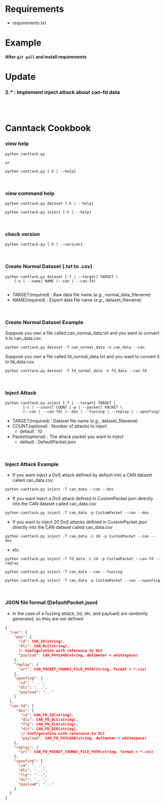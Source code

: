 # Requirements

- requirements.txt

# Example
#### After `git pull` and install requirements

# Update
### 2.* : Implement inject attack about can-fd data

<br/>
<br/>

# Canntack Cookbook
### view help

```commandline
python canttack.py 

or

python canttack.py [-h | --help]
```

<br/>

### view command help
```commandline
python canttack.py dataset [-h | --help]

python canttack.py inject [-h | --help]
```

<br/>

### check version
```commandline
python canttack.py [-V | --version]
```

<br/>

### Create Normal Dataset (.txt to .csv)

```commandline
python canttack.py dataset [-T | --target] TARGET \
    [-n | --name] NAME (--can | --can-fd)
    
```
- TARGET(required) : Raw data file name (_e.g._, normal_data_filename)
- NAME(required) : Export data file name (_e.g._, dataset_filename)

<br/>

### Create Normal Dataset Example
Suppose you own a file called can_normal_data.txt and you want to convert it to can_data.csv.
```commandline
python canttack.py dataset -T can_normal_data -n can_data --can
```
Suppose you own a file called fd_normal_data.txt and you want to convert it to fd_data.csv.
```commandline
python canttack.py dataset -T fd_normal_data -n fd_data --can-fd
```

<br/>

### Inject Attack

```commandline
python canttack.py inject [-T | --target] TARGET \
        [-c | --count] COUNT [-p | --packet] PACKET \
        (--can | --can-fd) (--dos | --fuzzing | --replay | --spoofing)
```
- TARGET(required) : Dataset file name (_e.g._, dataset_filename)
- COUNT(optional) : Number of attacks to inject
    - default : 10
- Packet(optional) : The attack packet you want to inject
    - default : DefaultPacket.json

<br/>

### Inject Attack Example
* If you want inject a DoS attack defined by default into a CAN dataset called can_data.csv.
```commandline
python canttack.py inject -T can_data --can --dos
```
* If you want inject a DoS attack defined in CustomPacket.json directly into the CAN dataset called can_data.csv
```commandline
python canttack.py inject -T can_data -p CustomPacket --can --dos 
```
* If you want to inject 20 DoS attacks defined in CustomPacket.json directly into the CAN dataset called can_data.csv
```commandline
python canttack.py inject -T can_data -c 20 -p CustomPacket --can --dos
```
* etc.
```commandline
python canttack.py inject -T fd_data -c 14 -p CustomPacket --can-fd --replay

python canttack.py inject -T can_data --can --fuzzing

python canttack.py inject -T can_data -p CustomPacket --can --spoofing
```

<br/>

### JSON file format (DefaultPacket.json)
* In the case of a fuzzing attack, (id, dlc, and payload) are randomly generated, so they are not defined.
```json
{
  "can": {
    "dos": {
      "id": CAN_ID(string),
      "dlc": CAN_DLC(string),
      // Configuration with reference to DLC
      "payload": CAN_PAYLOAD(string, delimeter = whitespace)
    },
    "replay": {
      "url": CAN_PACKET_CHUNKS_FILE_PATH(string, format = *.csv)
    },
    "spoofing": {
      "id": "...",
      "dlc": "...",
      "payload": "..."
    }
  },
  "can-fd": {
     "dos": {
       "id": CAN_FD_ID(string),
       "dlc": CAN_FD_DLC(string),
       "flg": CAN_FD_FLG(string),
       "dir": CAN_FD_DIR(string),
       // Configuration with reference to DLC
       "payload": CAN_FD_PAYLOAD(string, delimeter = whitespace)
    },
    "replay": {
      "url": CAN_FD_PACKET_CHUNKS_FILE_PATH(string, format = *.csv)
    },
    "spoofing": {
      "id": "...",
      "dlc": "...",
      "flg": "...",
      "dir": "...",
      "payload": "..."
    }
  }
}
```